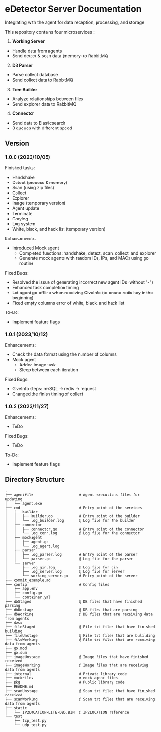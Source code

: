 # eDetector Server Documentation
Integrating with the agent for data reception, processing, and storage

This repository contains four microservices : 

1. **Working Server**<br />
- Handle data from agents
- Send detect & scan data (memory) to RabbitMQ

2. **DB Parser**<br />
- Parse collect database
- Send collect data to RabbitMQ

3. **Tree Builder**<br />
- Analyze relationships between files
- Send explorer data to RabbitMQ

4. **Connector**<br />
- Send data to Elasticsearch
- 3 queues with different speed

## Version

### 1.0.0 (2023/10/05)
Finished tasks:
- Handshake
- Detect (process & memory)
- Scan (using zip files)
- Collect
- Explorer
- Image (temporary version)
- Agent update
- Terminate
- Graylog
- Log system
- White, black, and hack list (temporary version)

Enhancements:
- Introduced Mock agent
  - Completed functions: handshake, detect, scan, collect, and explorer
  - Generate mock agents with random IDs, IPs, and MACs using go routine

Fixed Bugs:
- Resolved the issue of generating incorrect new agent IDs (without "-")
- Enhanced task completion timing
- Let agent go offline when receiving GiveInfo (to create redis key in the beginning)
- Fixed empty columns error of white, black, and hack list

To-Do:
- Implement feature flags


### 1.0.1 (2023/10/12)
Enhancements:
- Check the data format using the number of columns
- Mock agent
  - Added image task
  - Sleep between each iteration

Fixed Bugs:
- GiveInfo steps: mySQL -> redis -> request
- Changed the finish timing of collect

### 1.0.2 (2023/11/27)

Enhancements:
- ToDo

Fixed Bugs:
- ToDo

To-Do:
- Implement feature flags

## Directory Structure
```
.
├── agentFile                     # Agent executions files for updating
│   └── agent.exe
├── cmd                           # Entry point of the services
│   ├── builder
│   │   ├── builder.go            # Entry point of the builder
│   │   └── log_builder.log       @ Log file for the builder
│   ├── connector
│   │   ├── connector.go          # Entry point of the connector
│   │   └── log_conn.log          @ Log file for the connector
│   ├── mockagent
│   │   ├── agent.go
│   │   └── log_agent.log
│   ├── parser
│   │   ├── log_parser.log        # Entry point of the parser
│   │   └── parser.go             @ Log file for the parser
│   └── server
│       ├── log_gin.log           @ Log file for gin
│       ├── log_server.log        @ Log file for server
│       └── working_server.go     # Entry point of the server
├── commit_example.md
├── config                        # Config files
│   ├── app.env
│   ├── config.go
│   └── container.yml
├── dbStaged                      @ DB files that have finished parsing
├── dbUnstage                     @ DB files that are parsing
├── dbWorking                     @ DB files that are receiving data from agents
├── docs
├── fileStaged                    @ File txt files that have finished building
├── fileUnstage                   @ File txt files that are bulilding
├── fileWorking                   @ File txt files that are receiving data from agents
├── go.mod
├── go.sum
├── imageUnstage                  @ Image files that have finished received
├── imageWorking                  @ Image files that are receiving data from agents
├── internal                      # Private library code
├── mockFiles                     # Mock agent files
├── pkg                           # Public library code
├── README.md
├── scanUnstage                   @ Scan txt files that have finished received
├── scanWorking                   @ Scan txt files that are receiving data from agents
├── static
│   └── IP2LOCATION-LITE-DB5.BIN  @ IP2LOCATION reference
└── test
    ├── tcp_test.py
    └── udp_test.py
```

